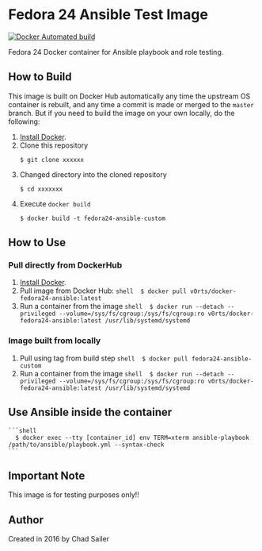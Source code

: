 # Fedora 24 Ansible Test Image

[![Docker Automated build](https://img.shields.io/docker/automated/v0rts/docker-fedora24-ansible.svg?maxAge=2592000)](https://hub.docker.com/r/v0rts/docker-fedora24-ansible/)

Fedora 24 Docker container for Ansible playbook and role testing.

## How to Build

This image is built on Docker Hub automatically any time the upstream OS container is rebuilt, and any time a commit is made or merged to the `master` branch. But if you need to build the image on your own locally, do the following:

  1. [Install Docker](https://docs.docker.com/engine/installation/).
  2. Clone this repository
      ```shell 
      $ git clone xxxxxx 
      ```
  3. Changed directory into the cloned repository
      ```shell 
      $ cd xxxxxxx
      ```
  4. Execute `docker build` 
      ```shell 
      $ docker build -t fedora24-ansible-custom
      ```

## How to Use

### Pull directly from DockerHub

  1. [Install Docker](https://docs.docker.com/engine/installation/).
  2. Pull image from Docker Hub: 
    ```shell 
      $ docker pull v0rts/docker-fedora24-ansible:latest
    ```
  3. Run a container from the image
    ```shell 
      $ docker run --detach --privileged --volume=/sys/fs/cgroup:/sys/fs/cgroup:ro v0rts/docker-fedora24-ansible:latest /usr/lib/systemd/systemd
    ```
### Image built from locally
  
  1. Pull using tag from build step
    ```shell 
      $ docker pull fedora24-ansible-custom
    ```
  2. Run a container from the image
    ```shell 
      $ docker run --detach --privileged --volume=/sys/fs/cgroup:/sys/fs/cgroup:ro v0rts/docker-fedora24-ansible:latest /usr/lib/systemd/systemd
    ```
## Use Ansible inside the container

    ```shell 
      $ docker exec --tty [container_id] env TERM=xterm ansible-playbook /path/to/ansible/playbook.yml --syntax-check
    ```

## Important Note

This image is for testing purposes only!!

## Author

Created in 2016 by Chad Sailer
